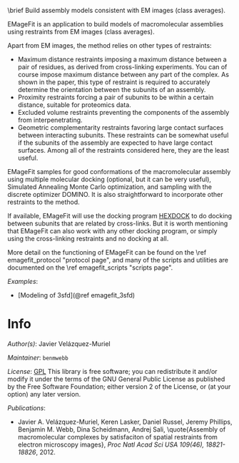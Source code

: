 \brief Build assembly models consistent with EM images (class averages).

EMageFit is an application to build models of macromolecular assemblies using
restraints from EM images (class averages).

Apart from EM images, the method relies on other types of restraints:
  - Maximum distance restraints imposing a maximum distance between a pair
    of residues, as derived from cross-linking experiments. You can of course
    impose maximum distance between any part of the complex. As shown in
    the paper, this type of restraint is required to accurately determine
    the orientation between the subunits of an assembly.
  - Proximity restraints forcing a pair of subunits to be within a certain
    distance, suitable for proteomics data.
  - Excluded volume restraints preventing the components of the assembly
    from interpenetrating.
  - Geometric complementarity restraints favoring large contact surfaces
    between interacting subunits. These restraints can be somewhat useful
    if the subunits of the assembly are expected to have large contact
    surfaces. Among all of the restraints considered here, they are the
    least useful.

EMageFit samples for good conformations of the macromolecular assembly using
multiple molecular docking (optional, but it can be very useful), Simulated
Annealing Monte Carlo optimization, and sampling with the discrete optimizer
DOMINO. It is also straightforward to incorporate other restraints to the
method.

If available, EMageFit will use the docking program
[HEXDOCK](http://hex.loria.fr/) to do docking between subunits that
are related by cross-links. But it is worth mentioning that EMageFit can also
work with any other docking program, or simply using the cross-linking
restraints and no docking at all.

More detail on the functioning of EMageFit can be found on the
\ref emagefit_protocol "protocol page", and many of the scripts and
utilities are documented on the \ref emagefit_scripts "scripts page".

_Examples_:
 - [Modeling of 3sfd](@ref emagefit_3sfd)

# Info

_Author(s)_: Javier Velázquez-Muriel

_Maintainer_: `benmwebb`

_License_: [GPL](http://www.gnu.org/licenses/gpl.html)
This library is free software; you can redistribute it and/or
modify it under the terms of the GNU General Public
License as published by the Free Software Foundation; either
version 2 of the License, or (at your option) any later version.

_Publications_:
 - Javier A. Velázquez-Muriel, Keren Lasker, Daniel Russel, Jeremy Phillips, Benjamin M. Webb, Dina Scheidmann, Andrej Sali, \quote{Assembly of macromolecular complexes by satisfaciton of spatial restraints from electron microscopy images}, <em>Proc Natl Acad Sci USA 109(46), 18821-18826</em>, 2012.
